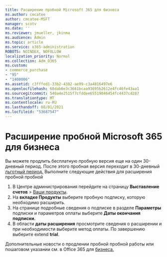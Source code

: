 ```yaml
---
title: Расширение пробной Microsoft 365 для бизнеса
ms.author: cmcatee
author: cmcatee-MSFT
manager: scotv
ms.date: ''
ms.reviewer: jmueller, jkinma
ms.audience: Admin
ms.topic: article
ms.service: o365-administration
ROBOTS: NOINDEX, NOFOLLOW
localization_priority: Normal
ms.collection: Adm_O365
ms.custom:
- commerce_purchase
- "95"
- "1400006"
ms.assetid: c3fffed1-33b2-4382-ae99-c3a4816497e6
ms.openlocfilehash: 68dab6e3c3661bcaa93695b2612e4fc46fe43aa1
ms.sourcegitcommit: 540a4e2515f7cfddee65519046454fc4437cd287
ms.translationtype: MT
ms.contentlocale: ru-RU
ms.lasthandoff: 08/01/2021
ms.locfileid: "53687547"
---
```

# <a name="extend-your-trial-for-microsoft-365-for-business"></a>Расширение пробной Microsoft 365 для бизнеса

Вы можете продлить бесплатную пробную версия еще на один 30-дневный период. После этого пробная версия переходит в 30-дневный [льготный период.](/alchemyinsights/grace-period-for-microsoft-365-free-trial) Выполните следующие действия для расширения пробной пробной
  
1. В Центре администрирования перейдите на страницу **Выставление счетов** \> [Ваши продукты](https://go.microsoft.com/fwlink/p/?linkid=842054).
2. На **вкладке Продукты** выберите пробную подписку, которую необходимо расширить.
3. На странице подробные сведения о подписке в разделе **Параметры** подписки и параметров оплаты выберите **Даты окончания подписки.**
4. В области **даты расширения** просмотрите сведения о расширении и при необходимости выберите метод оплаты. По завершению выберите extend **trial**.

Дополнительные новости о продлении пробной пробной работы или пошаговом указании см. в Office 365 для [бизнеса.](/microsoft-365/commerce/extend-your-trial)